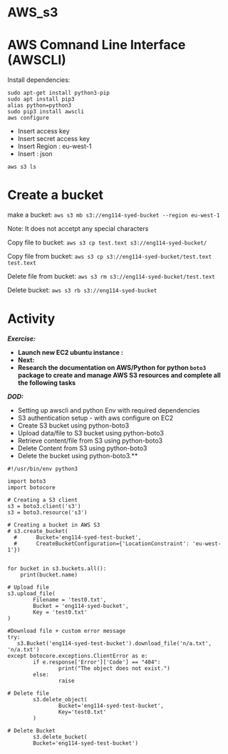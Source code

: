# AWS_s3

# AWS Comnand Line Interface (AWSCLI)

Install dependencies:
```sudo apt-get install python-pip -y
sudo apt-get install python3-pip
sudo apt install pip3
alias python=python3
sudo pip3 install awscli
aws configure
```

- Insert access key 
- Insert secret access key 
- Insert Region : eu-west-1
- Insert : json

`aws s3 ls`

# Create a bucket

make a bucket:
`aws s3 mb s3://eng114-syed-bucket --region eu-west-1`

Note: It does not accetpt any special characters

Copy file to bucket:
`aws s3 cp test.text s3://eng114-syed-bucket/`

Copy file from bucket:
`aws s3 cp s3://eng114-syed-bucket/test.text test.text`

Delete file from bucket:
`aws s3 rm s3://eng114-syed-bucket/test.text`

Delete bucket:
`aws s3 rb s3://eng114-syed-bucket`

# Activity

***Exercise:***
- **Launch new EC2 ubuntu instance :**
- **Next:** 
- **Research the documentation on AWS/Python for python  ```boto3``` package to create and manage AWS S3 resources and complete all the following tasks**

***DOD:***
- Setting up awscli and python Env with required dependencies
-   S3 authentication setup - with aws configure on EC2
-  Create S3 bucket using python-boto3
-  Upload data/file to S3 bucket using python-boto3 
-  Retrieve content/file from S3 using python-boto3
-  Delete Content from S3 using python-boto3
-  Delete the bucket using python-boto3.**

```
#!/usr/bin/env python3

import boto3
import botocore

# Creating a S3 client
s3 = boto3.client('s3')
s3 = boto3.resource('s3')

# Creating a bucket in AWS S3
# s3.create_bucket(
  #      Bucket='eng114-syed-test-bucket',
  #      CreateBucketConfiguration={'LocationConstraint': 'eu-west-1'})


for bucket in s3.buckets.all():
    print(bucket.name)

# Upload file
s3.upload_file(
        Filename = 'test0.txt',
        Bucket = 'eng114-syed-bucket',
        Key = 'test0.txt'
)

#Download file + custom error message
try:
   s3.Bucket('eng114-syed-test-bucket').download_file('n/a.txt', 'n/a.txt')
except botocore.exceptions.ClientError as e:
        if e.response['Error']['Code'] == "404":
                print("The object does not exist.")
        else:
                raise

# Delete file
        s3.delete_object(
                Bucket='eng114-syed-test-bucket',
                Key='test0.txt'
        )

# Delete Bucket
        s3.delete_bucket(
        Bucket='eng114-syed-test-bucket')

```
